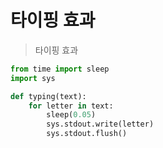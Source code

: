 # 타이핑 효과

> 타이핑 효과

```python
from time import sleep
import sys

def typing(text):
    for letter in text:
        sleep(0.05) 
        sys.stdout.write(letter)
        sys.stdout.flush()
```
